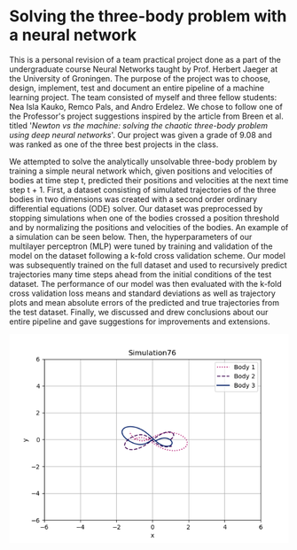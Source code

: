 # Solving the three-body problem with a neural network

This is a personal revision of a team practical project done as a part of the undergraduate course Neural Networks
   taught by Prof. Herbert Jaeger at the University of Groningen.
The purpose of the project was to choose, design, implement, test and document 
   an entire pipeline of a machine learning project.
The team consisted of myself and three fellow students: Nea Isla Kauko, Remco Pals, and Andro Erdelez.
We chose to follow one of the Professor's project suggestions inspired by the article from Breen et al. titled
   '_Newton vs the machine: solving the chaotic three-body problem using deep neural networks_'.
Our project was given a grade of 9.08 and was ranked as one of the three best projects in the class.

We attempted to solve the analytically unsolvable three-body problem by training a simple neural network which, 
   given positions and velocities of bodies at time step t, 
   predicted their positions and velocities at the next time step t + 1.
First, a dataset consisting of simulated trajectories of the three bodies in two dimensions was created 
   with a second order ordinary differential equations (ODE) solver. 
Our dataset was preprocessed by stopping simulations when one of the bodies crossed a position threshold
   and by normalizing the positions and velocities of the bodies.
An example of a simulation can be seen below.
Then, the hyperparameters of our multilayer perceptron (MLP) were tuned
   by training and validation of the model on the dataset following a k-fold cross validation scheme.
Our model was subsequently trained on the full dataset and used to recursively predict trajectories 
   many time steps ahead from the initial conditions of the test dataset.
The performance of our model was then evaluated with the k-fold cross validation loss means and standard deviations
   as well as trajectory plots and mean absolute errors of the predicted and true trajectories from the test dataset.
Finally, we discussed and drew conclusions about our entire pipeline 
   and gave suggestions for improvements and extensions.

![Example of a simulation](data/plots/simulation_76.png)
